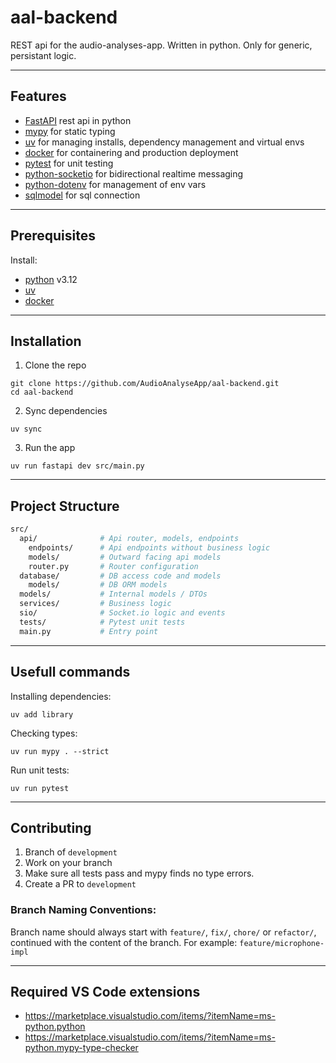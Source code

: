 # aal-backend

REST api for the audio-analyses-app. Written in python. Only for generic, persistant logic.

---

## Features

-   [FastAPI](https://fastapi.tiangolo.com/) rest api in python
-   [mypy](https://mypy.readthedocs.io/en/latest/) for static typing
-   [uv](https://docs.astral.sh/uv/) for managing installs, dependency management and virtual envs
-   [docker](https://www.docker.com/) for containering and production deployment
-   [pytest](https://docs.pytest.org/en/stable/#) for unit testing
-   [python-socketio](https://python-socketio.readthedocs.io/en/latest/index.html) for bidirectional realtime messaging
-   [python-dotenv](https://pypi.org/project/python-dotenv/) for management of env vars
-   [sqlmodel](https://sqlmodel.tiangolo.com/tutorial/) for sql connection

---

## Prerequisites

Install:

-   [python](https://www.python.org/) v3.12
-   [uv](https://docs.astral.sh/uv/getting-started/installation/)
-   [docker](https://www.docker.com/)

---

## Installation

1. Clone the repo

```shell
git clone https://github.com/AudioAnalyseApp/aal-backend.git
cd aal-backend
```

2. Sync dependencies

```shell
uv sync
```

3. Run the app

```shell
uv run fastapi dev src/main.py
```

---

## Project Structure

```bash
src/
  api/              # Api router, models, endpoints
    endpoints/      # Api endpoints without business logic
    models/         # Outward facing api models
    router.py       # Router configuration
  database/         # DB access code and models
    models/         # DB ORM models
  models/           # Internal models / DTOs
  services/         # Business logic
  sio/              # Socket.io logic and events
  tests/            # Pytest unit tests
  main.py           # Entry point
```

---

## Usefull commands

Installing dependencies:

```shell
uv add library
```

Checking types:

```shell
uv run mypy . --strict
```

Run unit tests:

```shell
uv run pytest
```

---

## Contributing

1. Branch of `development`
2. Work on your branch
3. Make sure all tests pass and mypy finds no type errors.
4. Create a PR to `development`

### Branch Naming Conventions:

Branch name should always start with `feature/`, `fix/`, `chore/` or `refactor/`, continued with the content of the branch. For example: `feature/microphone-impl`

---

## Required VS Code extensions

-   https://marketplace.visualstudio.com/items/?itemName=ms-python.python
-   https://marketplace.visualstudio.com/items/?itemName=ms-python.mypy-type-checker
